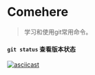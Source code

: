 # Comehere
> 学习和使用git常用命令。


#### `git status` 查看版本状态

[![asciicast](https://asciinema.org/a/41088.png)](https://asciinema.org/a/41088)
